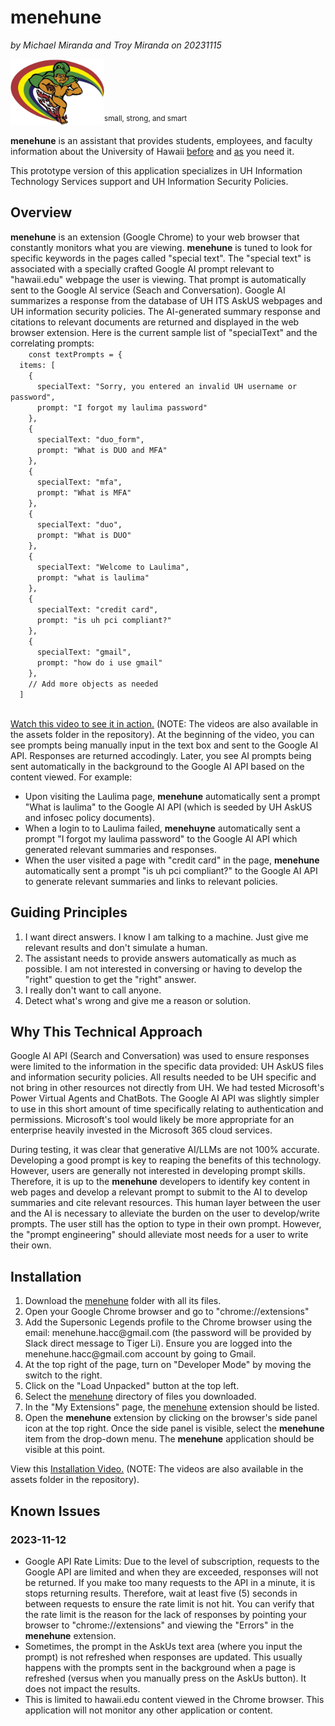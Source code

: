 <h1>menehune</h1>
<p><i>by Michael Miranda and Troy Miranda on 20231115</i></p>
<img src="https://github.com/HACC2023/Supersonic-Legends/blob/main/uhmenehune-transparent.png" style="width:150;"/><sup>small, strong, and smart</sup>
<p><b>menehune</b> is an assistant that provides students, employees, and faculty information about the University of Hawaii <u>before</u> and <u>as</u> you need it.</p>
<p>This prototype version of this application specializes in UH Information Technology Services support and UH Information Security Policies.</p>
<h2>Overview</h2>
<p><b>menehune</b> is an extension (Google Chrome) to your web browser that constantly monitors what you are viewing.  <b>menehune</b> is tuned to look for specific keywords in the pages called "special text".  The "special text" is associated with a specially crafted Google AI prompt relevant to "hawaii.edu" webpage the user is viewing.  That prompt is automatically sent to the Google AI service (Seach and Conversation).  Google AI summarizes a response from the database of UH ITS AskUS webpages and UH information security policies.  The AI-generated summary response and citations to relevant documents are returned and displayed in the web browser extension.  Here is the current sample list of "specialText" and the correlating prompts:
  <code>
    const textPrompts = {
  items: [
    {
      specialText: "Sorry, you entered an invalid UH username or password",
      prompt: "I forgot my laulima password"
    },
    {
      specialText: "duo_form",
      prompt: "What is DUO and MFA"
    },
    {
      specialText: "mfa",
      prompt: "What is MFA"
    }, 
    {
      specialText: "duo",
      prompt: "What is DUO"
    }, 
    {
      specialText: "Welcome to Laulima",
      prompt: "what is laulima"
    },
    {
      specialText: "credit card",
      prompt: "is uh pci compliant?"
    },
    {
      specialText: "gmail",
      prompt: "how do i use gmail"
    },
    // Add more objects as needed
  ]
  </code>
</p>
<p><a href="https://github.com/HACC2023/Supersonic-Legends/blob/main/assets/menehune-2-Usage%20Examples-hevcmp4.mp4">Watch this video to see it in action.</a> (NOTE: The videos are also available in the assets folder in the repository).  At the beginning of the video, you can see prompts being manually input in the text box and sent to the Google AI API.  Responses are returned accodingly.  Later, you see AI prompts being sent automatically in the background to the Google AI API based on the content viewed.  For example:
  <ul>
    <li>Upon visiting the Laulima page, <b>menehune</b> automatically sent a prompt "What is laulima" to the Google AI API (which is seeded by UH AskUS and infosec policy documents).</li>
    <li>When a login to to Laulima failed, <b>menehuyne</b> automatically sent a prompt "I forgot my laulima password" to the Google AI API which generated relevant summaries and responses.</li>
    <li>When the user visited a page with "credit card" in the page, <b>menehune</b> automatically sent a prompt "is uh pci compliant?" to the Google AI API to generate relevant summaries and links to relevant policies.</li>
  </ul>
</p>
<h2>Guiding Principles</h2>
<ol>
  <li>I want direct answers.  I know I am talking to a machine.  Just give me relevant results and don't simulate a human.</li>
  <li>The assistant needs to provide answers automatically as much as possible.  I am not interested in conversing or having to develop the "right" question to get the "right" answer.</li>
  <li>I really don't want to call anyone.</li>
  <li>Detect what's wrong and give me a reason or solution.</li>
</ol>
<h2>Why This Technical Approach</h2>
<p>Google AI API (Search and Conversation) was used to ensure responses were limited to the information in the specific data provided: UH AskUS files and information security policies.  All results needed to be UH specific and not bring in other resources not directly from UH.  We had tested Microsoft's Power Virtual Agents and ChatBots.  The Google AI API was slightly simpler to use in this short amount of time specifically relating to authentication and permissions.  Microsoft's tool would likely be more appropriate for an enterprise heavily invested in the Microsoft 365 cloud services.</p>
<p>During testing, it was clear that generative AI/LLMs are not 100% accurate.  Developing a good prompt is key to reaping the benefits of this technology.  However, users are generally not interested in developing prompt skills.  Therefore, it is up to the <b>menehune</b> developers to identify key content in web pages and develop a relevant prompt to submit to the AI to develop summaries and cite relevant resources.  This human layer between the user and the AI is necessary to alleviate the burden on the user to develop/write prompts.  The user still has the option to type in their own prompt.  However, the "prompt engineering" should alleviate most needs for a user to write their own.</p>
<h2>Installation</h2>
<ol>
  <li>Download the <u>menehune</u> folder with all its files.</li>
  <li>Open your Google Chrome browser and go to "chrome://extensions"</li>
  <li>Add the Supersonic Legends profile to the Chrome browser using the email: menehune.hacc@gmail.com (the password will be provided by Slack direct message to Tiger Li).  Ensure you are logged into the menehune.hacc@gmail.com account by going to Gmail.</li>
  <li>At the top right of the page, turn on "Developer Mode" by moving the switch to the right.</li>
  <li>Click on the "Load Unpacked" button at the top left.</li>
  <li>Select the <u>menehune</u> directory of files you downloaded.</li>
  <li>In the "My Extensions" page, the <u>menehune</u> extension should be listed.</li>
  <li>Open the <b>menehune</b> extension by clicking on the browser's side panel icon at the top right.  Once the side panel is visible, select the <b>menehune</b> item from the drop-down menu.  The <b>menehune</b> application should be visible at this point.</li>  
</ol>
<p>View this <a href="https://github.com/HACC2023/Supersonic-Legends/blob/main/assets/menehune-1-Installation-hevcmp4.mp4">Installation Video.</a>  (NOTE: The videos are also available in the assets folder in the repository).</p>
<h2>Known Issues</h2>
<h3>2023-11-12</h3>
<ul>
  <li>Google API Rate Limits: Due to the level of subscription, requests to the Google API are limited and when they are exceeded, responses will not be returned.  If you make too many requests to the API in a minute, it is stops returning results.  Therefore, wait at least five (5) seconds in between requests to ensure the rate limit is not hit.  You can verify that the rate limit is the reason for the lack of responses by pointing your browser to "chrome://extensions" and viewing the "Errors" in the <b>menehune</b> extension.</li>
  <li>Sometimes, the prompt in the AskUs text area (where you input the prompt) is not refreshed when responses are updated.  This usually happens with the prompts sent in the background when a page is refreshed (versus when you manually press on the AskUs button).  It does not impact the results.</li>
  <li>This is limited to hawaii.edu content viewed in the Chrome browser.  This application will not monitor any other application or content.</li>
</ul>
